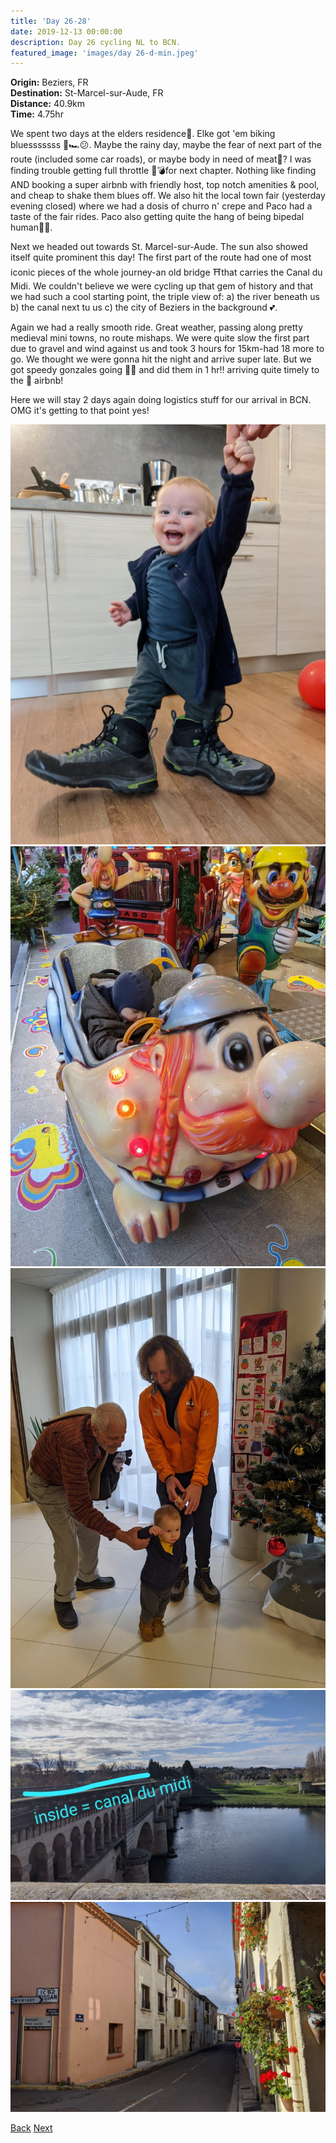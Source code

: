 ```yaml
---
title: 'Day 26-28'
date: 2019-12-13 00:00:00
description: Day 26 cycling NL to BCN.
featured_image: 'images/day 26-d-min.jpeg'
---
```


<b>Origin:</b> Beziers, FR <br>
<b>Destination:</b> St-Marcel-sur-Aude, FR <br>
<b>Distance:</b> 40.9km <br>
<b>Time:</b> 4.75hr <br>

We spent two days at the elders residence🐰. Elke got 'em biking bluesssssss 🛵🏎😕. Maybe the rainy day, maybe the fear of next part of the route (included some car roads), or maybe body in need of meat🥩? I was finding trouble getting full throttle 🧨💣for next chapter. Nothing like finding AND booking a super airbnb with friendly host, top notch amenities & pool, and cheap to shake them blues off. We also hit the local town fair (yesterday evening closed) where we had a dosis of churro n' crepe and Paco had a taste of the fair rides. Paco also getting quite the hang of being bipedal human🦶🦶.

Next we headed out towards St. Marcel-sur-Aude. The sun also showed itself quite prominent this day! The first part of the route had one of most iconic pieces of the whole journey-an old bridge ⛩that carries the Canal du Midi. We couldn't believe we were cycling up that gem of history and that we had such a cool starting point, the triple view of: a) the river beneath us b) the canal next tu us c) the city of Beziers in the background 💕.

Again we had a really smooth ride. Great weather, passing along pretty medieval mini towns, no route mishaps. We were quite slow the first part due to gravel and wind against us and took 3 hours for 15km-had 18 more to go. We thought we were gonna hit the night and arrive super late. But we got speedy gonzales going 🐹💨 and did them in 1 hr!! arriving quite timely to the 🤩 airbnb!

Here we will stay 2 days again doing logistics stuff for our arrival in BCN. OMG it's getting to that point yes!

<div class="gallery" data-columns="2">
	<img src="/images/day 26-a-min.jpg">
	<img src="/images/day 26-b-min.jpg">
	<img src="/images/day 26-c-min.jpg">
	<img src="/images/day 26-d-min.jpeg">
	<img src="/images/day 26-e-min.jpg">
</div>

<a href="https://allanpcampbell.github.io/blog/day-25" class="button button--large">Back</a>
<a href="https://allanpcampbell.github.io/blog/day-29" class="button button--large">Next</a>

